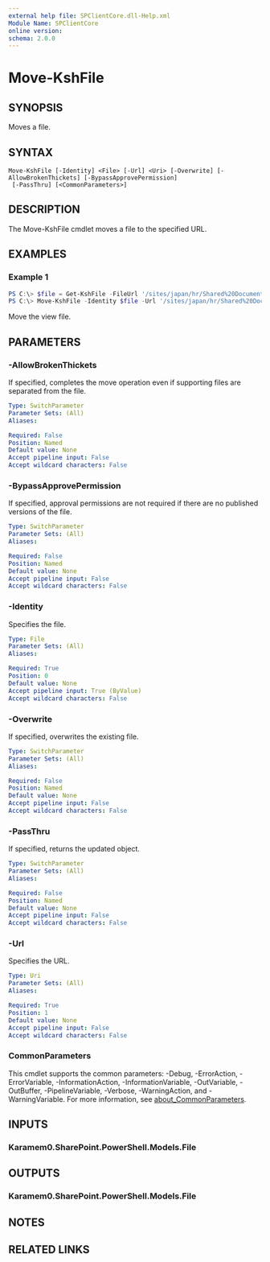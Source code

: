 ```yaml
---
external help file: SPClientCore.dll-Help.xml
Module Name: SPClientCore
online version:
schema: 2.0.0
---
```


# Move-KshFile

## SYNOPSIS
Moves a file.

## SYNTAX

```
Move-KshFile [-Identity] <File> [-Url] <Uri> [-Overwrite] [-AllowBrokenThickets] [-BypassApprovePermission]
 [-PassThru] [<CommonParameters>]
```

## DESCRIPTION
The Move-KshFile cmdlet moves a file to the specified URL.

## EXAMPLES

### Example 1
```powershell
PS C:\> $file = Get-KshFile -FileUrl '/sites/japan/hr/Shared%20Documents/Readme.txt'
PS C:\> Move-KshFile -Identity $file -Url '/sites/japan/hr/Shared%20Documents/License.txt'
```

Move the view file.

## PARAMETERS

### -AllowBrokenThickets
If specified, completes the move operation even if supporting files are separated from the file.

```yaml
Type: SwitchParameter
Parameter Sets: (All)
Aliases:

Required: False
Position: Named
Default value: None
Accept pipeline input: False
Accept wildcard characters: False
```

### -BypassApprovePermission
If specified, approval permissions are not required if there are no published versions of the file.

```yaml
Type: SwitchParameter
Parameter Sets: (All)
Aliases:

Required: False
Position: Named
Default value: None
Accept pipeline input: False
Accept wildcard characters: False
```

### -Identity
Specifies the file.

```yaml
Type: File
Parameter Sets: (All)
Aliases:

Required: True
Position: 0
Default value: None
Accept pipeline input: True (ByValue)
Accept wildcard characters: False
```

### -Overwrite
If specified, overwrites the existing file.

```yaml
Type: SwitchParameter
Parameter Sets: (All)
Aliases:

Required: False
Position: Named
Default value: None
Accept pipeline input: False
Accept wildcard characters: False
```

### -PassThru
If specified, returns the updated object.

```yaml
Type: SwitchParameter
Parameter Sets: (All)
Aliases:

Required: False
Position: Named
Default value: None
Accept pipeline input: False
Accept wildcard characters: False
```

### -Url
Specifies the URL.

```yaml
Type: Uri
Parameter Sets: (All)
Aliases:

Required: True
Position: 1
Default value: None
Accept pipeline input: False
Accept wildcard characters: False
```

### CommonParameters
This cmdlet supports the common parameters: -Debug, -ErrorAction, -ErrorVariable, -InformationAction, -InformationVariable, -OutVariable, -OutBuffer, -PipelineVariable, -Verbose, -WarningAction, and -WarningVariable. For more information, see [about_CommonParameters](http://go.microsoft.com/fwlink/?LinkID=113216).

## INPUTS

### Karamem0.SharePoint.PowerShell.Models.File

## OUTPUTS

### Karamem0.SharePoint.PowerShell.Models.File

## NOTES

## RELATED LINKS
